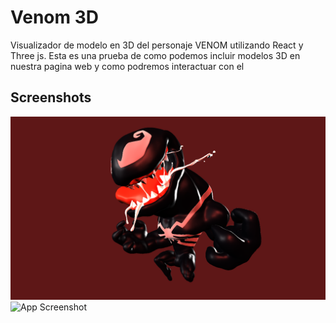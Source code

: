 
# Venom 3D

Visualizador de modelo en 3D del personaje VENOM utilizando React y Three js. Esta es una prueba de como podemos incluir modelos 3D en nuestra pagina web y como podremos interactuar con el



## Screenshots

![App Screenshot](/screenshots/captura1.png)
![App Screenshot](/screenshots/captura2.png)



